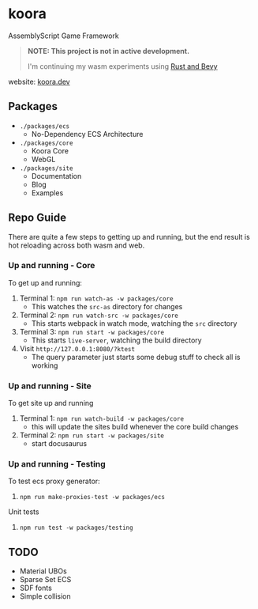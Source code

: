 # koora

AssemblyScript Game Framework

> **NOTE: This project is not in active development.**
> 
> I'm continuing my wasm experiments using [Rust and Bevy](https://bevyengine.org/)


website: [koora.dev](https://koora.dev)

## Packages

- `./packages/ecs`
  - No-Dependency ECS Architecture
- `./packages/core`
  - Koora Core
  - WebGL
- `./packages/site`
  - Documentation
  - Blog
  - Examples

## Repo Guide

There are quite a few steps to getting up and running, but the end result is hot reloading across both wasm and web.

### Up and running - Core

To get up and running:
1. Terminal 1: `npm run watch-as -w packages/core`
   - This watches the `src-as` directory for changes
2. Terminal 2: `npm run watch-src -w packages/core`
   - This starts webpack in watch mode, watching the `src` directory
4. Terminal 3: `npm run start -w packages/core`
   - This starts `live-server`, watching the build directory
5. Visit `http://127.0.0.1:8080/?ktest`
	- The query parameter just starts some debug stuff to check all is working

### Up and running - Site

To get site up and running
1. Terminal 1: `npm run watch-build -w packages/core`
	- this will update the sites build whenever the core build changes
2. Terminal 2: `npm run start -w packages/site`
	- start docusaurus

### Up and running - Testing

To test ecs proxy generator:
1. `npm run make-proxies-test -w packages/ecs`

Unit tests
1. `npm run test -w packages/testing`

## TODO
- Material UBOs
- Sparse Set ECS
- SDF fonts
- Simple collision
